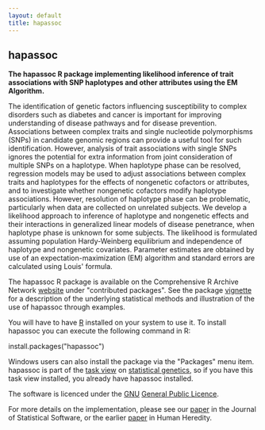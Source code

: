 ```yaml
---
layout: default
title: hapassoc
---
```


## hapassoc

<p><b>The hapassoc R package implementing likelihood inference of trait associations with SNP haplotypes and other attributes using the EM Algorithm.</b></p>
<p>The identification of genetic factors influencing susceptibility to complex disorders such as diabetes and cancer is important for improving understanding of disease pathways and for disease prevention. Associations between complex traits and single nucleotide polymorphisms (SNPs) in candidate genomic regions can provide a useful tool for such identification. However, analysis of trait associations with single SNPs ignores the potential for extra information from joint consideration of multiple SNPs on a haplotype. When haplotype phase can be resolved, regression models may be used to adjust associations between complex traits and haplotypes for the effects of nongenetic cofactors or attributes, and to investigate whether nongenetic cofactors modify haplotype associations. However, resolution of haplotype phase can be problematic, particularly when data are collected on unrelated subjects. We develop a likelihood approach to inference of haplotype and nongenetic effects and their interactions in generalized linear models of disease penetrance, when haplotype phase is unknown for some subjects. The likelihood is formulated assuming population Hardy-Weinberg equilibrium and independence of haplotype and nongenetic covariates. Parameter estimates are obtained by use of an expectation-maximization (EM) algorithm and standard errors are calculated using Louis' formula.</p>
<p>The hapassoc R package is available on the Comprehensive R Archive Network <a href="http://cran.stat.sfu.ca">website</a> under &quot;contributed packages&quot;. See the package <a href="http://localhost:8080/statgen/research/hapassoc/hapassoc.pdf">vignette</a> for a description of the underlying statistical methods and illustration of the use of hapassoc through examples.</p>
<p>You will have to have <a href="http://www.r-project.org">R</a> installed on your system to use it. To install hapassoc you can execute the following command in R:</p>
<p>install.packages(&quot;hapassoc&quot;)</p>
<p>Windows users can also install the package via the &quot;Packages&quot; menu item. hapassoc is part of the <a href="http://cran.stat.sfu.ca/src/contrib/Views">task view</a> on <a href="http://cran.stat.sfu.ca/src/contrib/Views/Genetics.html">statistical genetics</a>, so if you have this task view installed, you already have hapassoc installed.</p>
<p>The software is licenced under the <a href="http://www.gnu.org">GNU</a> <a href="http://www.gnu.org/licenses/gpl.html">General Public Licence</a>.</p>
<p>For more details on the implementation, please see our <a href="http://www.jstatsoft.org/v16/i02/v16i02.pdf">paper</a> in the Journal of Statistical Software, or the earlier <a href="http://www.ncbi.nlm.nih.gov/entrez/query.fcgi?cmd=Retrieve&amp;db=pubmed&amp;dopt=Abstract&amp;list_uids=15583426">paper</a> in Human Heredity.</p>

